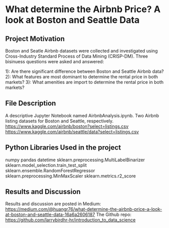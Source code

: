 # What determine the Airbnb Price? A look at Boston and Seattle Data

## Project Motivation

Boston and Seatle Airbnb datasets were collected and investigated using Cross-Industry Standard Process of Data Mining (CRISP-DM). Three bisinuess questions were asked and answered:

1): Are there significant difference between Boston and Seattle Airbnb data?
2): What features are most dominant to determine the rental price in both markets?
3): What amenities are import to determine the rental price in both markets?

## File Description
A descriptive Jupyter Notebook named AirbnbAnalysis.ipynb. 
Two Airbnb listing datasets for Boston and Seattle, respectively. 
https://www.kaggle.com/airbnb/boston?select=listings.csv
https://www.kaggle.com/airbnb/seattle/data?select=listings.csv

## Python Libraries Used in the project
numpy
pandas
datetime
sklearn.preprocessing.MultiLabelBinarizer
sklearn.model_selection.train_test_split
sklearn.ensemble.RandomForestRegressor
sklearn.preprocessing.MinMaxScaler
sklearn.metrics.r2_score


## Results and Discussion
Results and discussion are posted in Medium: https://medium.com/@huangr76/what-determine-the-airbnb-price-a-look-at-boston-and-seattle-data-16a6a2606187
The Github repo: https://github.com/larrybirdhr-hr/introduction_to_data_science